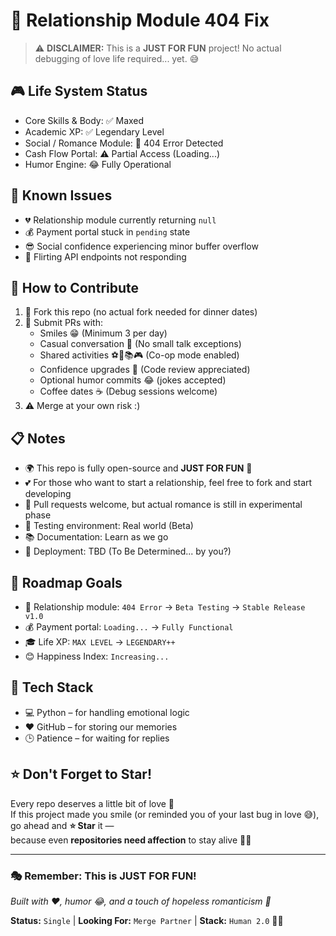# 💝 Relationship Module 404 Fix

> ⚠️ **DISCLAIMER:** This is a **JUST FOR FUN** project! No actual debugging of love life required... yet. 😅

## 🎮 Life System Status
- Core Skills & Body: ✅ Maxed  
- Academic XP: ✅ Legendary Level  
- Social / Romance Module: 🚧 404 Error Detected  
- Cash Flow Portal: ⚠️ Partial Access (Loading...)  
- Humor Engine: 😂 Fully Operational  

## 🐛 Known Issues
- 💔 Relationship module currently returning `null`  
- 💰 Payment portal stuck in `pending` state  
- 😎 Social confidence experiencing minor buffer overflow  
- 🫣 Flirting API endpoints not responding  

## 🤝 How to Contribute
1. 🍴 Fork this repo (no actual fork needed for dinner dates)  
2. 📝 Submit PRs with:
   - Smiles 😁 (Minimum 3 per day)  
   - Casual conversation 💬 (No small talk exceptions)  
   - Shared activities ⚽🎨📚🎮 (Co-op mode enabled)  
   - Confidence upgrades 💪 (Code review appreciated)  
   - Optional humor commits 😂 (jokes accepted)  
   - Coffee dates ☕ (Debug sessions welcome)  
3. ⚠️ Merge at your own risk :) 

## 📋 Notes
- 🌍 This repo is fully open-source and **JUST FOR FUN** 🎉  
- 💕 For those who want to start a relationship, feel free to fork and start developing  
- 🔧 Pull requests welcome, but actual romance is still in experimental phase  
- 🧪 Testing environment: Real world (Beta)  
- 📚 Documentation: Learn as we go  
- 🚀 Deployment: TBD (To Be Determined... by you?)  

## 🎯 Roadmap Goals
- 💝 Relationship module: `404 Error` → `Beta Testing` → `Stable Release v1.0`  
- 💰 Payment portal: `Loading...` → `Fully Functional`  
- 🎓 Life XP: `MAX LEVEL` → `LEGENDARY++`  
- 😊 Happiness Index: `Increasing...` 

## 🧠 Tech Stack
- 💻 Python – for handling emotional logic
- ❤️ GitHub – for storing our memories
- 🕒 Patience – for waiting for replies

## ⭐ Don't Forget to Star!
Every repo deserves a little bit of love 💖  
If this project made you smile (or reminded you of your last bug in love 😅),  
go ahead and **⭐ Star** it —  
because even **repositories need affection** to stay alive 🥹💕

---

### 🎭 **Remember: This is JUST FOR FUN!** 
*Built with ❤️, humor 😂, and a touch of hopeless romanticism 🌹*

**Status:** `Single` | **Looking For:** `Merge Partner` | **Stack:** `Human 2.0` 🤖💕
